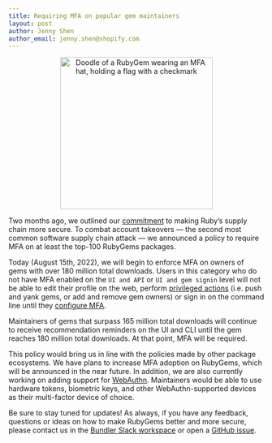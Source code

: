 ```yaml
---
title: Requiring MFA on popular gem maintainers
layout: post
author: Jenny Shen
author_email: jenny.shen@shopify.com
---
```

<p align="center">
    <img src="/images/gem-with-mfa-flag-dropshadow.png" alt="Doodle of a RubyGem wearing an MFA hat, holding a flag with a checkmark" width="300"/>
</p>

Two months ago, we outlined our [commitment](https://blog.rubygems.org/2022/06/13/making-packages-more-secure.html) to making Ruby’s supply chain more secure. To combat account takeovers — the second most common software supply chain attack —  we announced a policy to require MFA on at least the top-100 RubyGems packages.

Today (August 15th, 2022), we will begin to enforce MFA on owners of gems with over 180 million total downloads. Users in this category who do not have MFA enabled on the `UI and API` or `UI and gem signin` level will not be able to edit their profile on the web, perform [privileged actions](https://guides.rubygems.org/mfa-requirement-opt-in/#privileged-operations) (i.e. push and yank gems, or add and remove gem owners) or sign in on the command line until they [configure MFA](https://guides.rubygems.org/setting-up-multifactor-authentication/).

Maintainers of gems that surpass 165 million total downloads will continue to receive recommendation reminders on the UI and CLI until the gem reaches 180 million total downloads. At that point, MFA will be required.

This policy would bring us in line with the policies made by other package ecosystems. We have plans to increase MFA adoption on RubyGems, which will be announced in the near future. In addition, we are also currently working on adding support for [WebAuthn](https://webauthn.guide/). Maintainers would be able to use hardware tokens, biometric keys, and other WebAuthn-supported devices as their multi-factor device of choice.

Be sure to stay tuned for updates! As always, if you have any feedback, questions or ideas on how to make RubyGems better and more secure, please contact us in the [Bundler Slack workspace](https://slack.bundler.io/) or open a [GitHub issue](https://github.com/rubygems/rubygems.org/issues).
